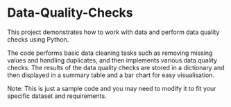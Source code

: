 # Data-Quality-Checks
This project demonstrates how to work with data and perform data quality checks using Python.

The code performs basic data cleaning tasks such as removing missing values and handling duplicates, and then implements various data quality checks. The results of the data quality checks are stored in a dictionary and then displayed in a summary table and a bar chart for easy visualisation.

Note: This is just a sample code and you may need to modify it to fit your specific dataset and requirements.
